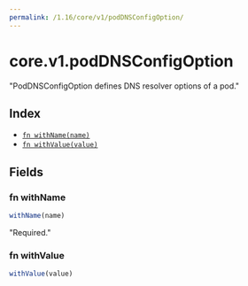 ```yaml
---
permalink: /1.16/core/v1/podDNSConfigOption/
---
```


# core.v1.podDNSConfigOption

"PodDNSConfigOption defines DNS resolver options of a pod."

## Index

* [`fn withName(name)`](#fn-withname)
* [`fn withValue(value)`](#fn-withvalue)

## Fields

### fn withName

```ts
withName(name)
```

"Required."

### fn withValue

```ts
withValue(value)
```

